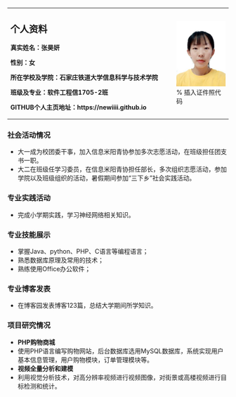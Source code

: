 <table border="0">
  <tr>
    <td width="75%">
      <h2>个人资料</h2>
      <p><b>真实姓名：张昊妍</b></p>
      <p><b>性别：女</b></p>
      <p><b>所在学校及学院：石家庄铁道大学信息科学与技术学院</b></p>
      <p><b>班级及专业：软件工程信1705-2班</b></p>
      <p><b>GITHUB个人主页地址：https://newiiii.github.io</b></p>
    </td>
    <td width="25%">
      <img src="/QQ图片20200927203310.jpg" width="100%">      % 插入证件照代码
    </td>
  </tr>
</table>

### 社会活动情况
* 大一成为校团委干事，加入信息米阳青协参加多次志愿活动，在班级担任团支书一职。
* 大二在班级任学习委员，在信息米阳青协担任部长，多次组织志愿活动，参加学院以及班级组织的活动，暑假期间参加“三下乡”社会实践活动。

### 专业实践活动
* 完成小学期实践，学习神经网络相关知识。

### 专业技能展示
* 掌握Java、python、PHP、C语言等编程语言；
* 熟悉数据库原理及常用的技术；
* 熟练使用Office办公软件；

### 专业博客发表
* 在博客园发表博客123篇，总结大学期间所学知识。

### 项目研究情况
* **PHP购物商城**
* 使用PHP语言编写购物网站，后台数据库选用MySQL数据库，系统实现用户基本信息管理，用户购物模块，订单管理模块等。
* **视频全量分析和建模**
* 利用视觉分析技术，对高分辨率视频进行视频图像，对街景或高楼视频进行目标检测和统计。
